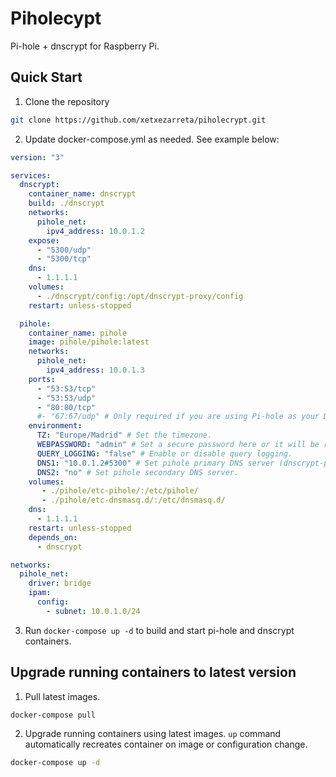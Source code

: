 # Piholecypt
Pi-hole + dnscrypt for Raspberry Pi.

<!--
<p align="center">
<a href="https://pi-hole.net"><img src="https://pi-hole.github.io/graphics/Vortex/Vortex_with_text.png" width="150" height="255" alt="Pi-hole"></a><br/>
</p>
-->


## Quick Start

1. Clone the repository
```bash
git clone https://github.com/xetxezarreta/piholecrypt.git
```
2. Update docker-compose.yml as needed. See example below:
```yaml
version: "3"

services:
  dnscrypt:
    container_name: dnscrypt
    build: ./dnscrypt
    networks:
      pihole_net:
        ipv4_address: 10.0.1.2
    expose:
      - "5300/udp"
      - "5300/tcp"
    dns:
      - 1.1.1.1
    volumes:
      - ./dnscrypt/config:/opt/dnscrypt-proxy/config
    restart: unless-stopped

  pihole:
    container_name: pihole
    image: pihole/pihole:latest
    networks:
      pihole_net:
        ipv4_address: 10.0.1.3
    ports:
      - "53:53/tcp"
      - "53:53/udp"
      - "80:80/tcp"
      #- "67:67/udp" # Only required if you are using Pi-hole as your DHCP server.
    environment:
      TZ: "Europe/Madrid" # Set the timezone.
      WEBPASSWORD: "admin" # Set a secure password here or it will be random.
      QUERY_LOGGING: "false" # Enable or disable query logging.
      DNS1: "10.0.1.2#5300" # Set pihole primary DNS server (dnscrypt-proxy).
      DNS2: "no" # Set pihole secondary DNS server.
    volumes:
       - ./pihole/etc-pihole/:/etc/pihole/
       - ./pihole/etc-dnsmasq.d/:/etc/dnsmasq.d/
    dns:
      - 1.1.1.1
    restart: unless-stopped
    depends_on:
      - dnscrypt

networks:
  pihole_net:
    driver: bridge
    ipam:
      config:
        - subnet: 10.0.1.0/24
```
3. Run `docker-compose up -d` to build and start pi-hole and dnscrypt containers.

## Upgrade running containers to latest version
1. Pull latest images.
```bash
docker-compose pull
```
2. Upgrade running containers using latest images. `up` command automatically recreates container on image or configuration change.
```bash
docker-compose up -d
```
